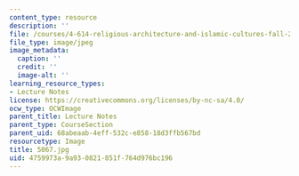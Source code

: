 ```yaml
---
content_type: resource
description: ''
file: /courses/4-614-religious-architecture-and-islamic-cultures-fall-2002/4759973a9a930821851f764d976bc196_5067.jpg
file_type: image/jpeg
image_metadata:
  caption: ''
  credit: ''
  image-alt: ''
learning_resource_types:
- Lecture Notes
license: https://creativecommons.org/licenses/by-nc-sa/4.0/
ocw_type: OCWImage
parent_title: Lecture Notes
parent_type: CourseSection
parent_uid: 68abeaab-4eff-532c-e858-18d3ffb567bd
resourcetype: Image
title: 5067.jpg
uid: 4759973a-9a93-0821-851f-764d976bc196
---
```

